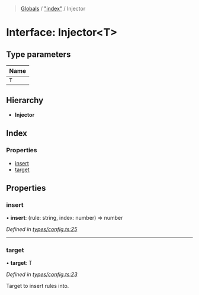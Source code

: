 > [Globals](../README.md) / ["index"](../modules/_index_.md) / Injector

# Interface: Injector\<T>

## Type parameters

Name |
------ |
`T` |

## Hierarchy

* **Injector**

## Index

### Properties

* [insert](_index_.injector.md#insert)
* [target](_index_.injector.md#target)

## Properties

### insert

•  **insert**: (rule: string, index: number) => number

*Defined in [types/config.ts:25](https://github.com/kenoxa/beamwind/blob/main/packages/beamwind/src/types/config.ts#L25)*

___

### target

•  **target**: T

*Defined in [types/config.ts:23](https://github.com/kenoxa/beamwind/blob/main/packages/beamwind/src/types/config.ts#L23)*

Target to insert rules into.
